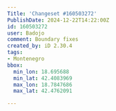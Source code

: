 ```yaml
---
Title: 'Changeset #160503272'
PublishDate: 2024-12-22T14:22:00Z
id: 160503272
user: Badojo
comment: Boundary fixes
created_by: iD 2.30.4
tags:
- Montenegro
bbox:
  min_lon: 18.695688
  min_lat: 42.4083969
  max_lon: 18.7847686
  max_lat: 42.4762091

---
```

